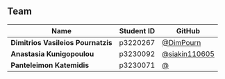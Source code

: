 ## Team

| Name | Student ID | GitHub |
|---|---|---|
| **Dimitrios Vasileios Pournatzis** | p3220267 | [@DimPourn](https://github.com/DimPourn)
| **Anastasia Kunigopoulou** |  p3230092 | [@siakin110605](https://github.com/siakin110605)
| **Panteleimon Katemidis** | p3230071 | [@](https://github.com/)
